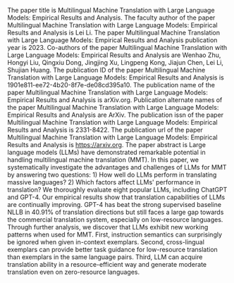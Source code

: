 The paper title is Multilingual Machine Translation with Large Language Models: Empirical Results and Analysis.
The faculty author of the paper Multilingual Machine Translation with Large Language Models: Empirical Results and Analysis is Lei Li.
The paper Multilingual Machine Translation with Large Language Models: Empirical Results and Analysis publication year is 2023.
Co-authors of the paper Multilingual Machine Translation with Large Language Models: Empirical Results and Analysis are Wenhao Zhu, Hongyi Liu, Qingxiu Dong, Jingjing Xu, Lingpeng Kong, Jiajun Chen, Lei Li, Shujian Huang.
The publication ID of the paper Multilingual Machine Translation with Large Language Models: Empirical Results and Analysis is 1901e811-ee72-4b20-8f7e-de08cd395a10.
The publication name of the paper Multilingual Machine Translation with Large Language Models: Empirical Results and Analysis is arXiv.org.
Publication alternate names of the paper Multilingual Machine Translation with Large Language Models: Empirical Results and Analysis are ArXiv.
The publication issn of the paper Multilingual Machine Translation with Large Language Models: Empirical Results and Analysis is 2331-8422.
The publication url of the paper Multilingual Machine Translation with Large Language Models: Empirical Results and Analysis is https://arxiv.org.
The paper abstract is Large language models (LLMs) have demonstrated remarkable potential in handling multilingual machine translation (MMT). In this paper, we systematically investigate the advantages and challenges of LLMs for MMT by answering two questions: 1) How well do LLMs perform in translating massive languages? 2) Which factors affect LLMs' performance in translation? We thoroughly evaluate eight popular LLMs, including ChatGPT and GPT-4. Our empirical results show that translation capabilities of LLMs are continually improving. GPT-4 has beat the strong supervised baseline NLLB in 40.91% of translation directions but still faces a large gap towards the commercial translation system, especially on low-resource languages. Through further analysis, we discover that LLMs exhibit new working patterns when used for MMT. First, instruction semantics can surprisingly be ignored when given in-context exemplars. Second, cross-lingual exemplars can provide better task guidance for low-resource translation than exemplars in the same language pairs. Third, LLM can acquire translation ability in a resource-efficient way and generate moderate translation even on zero-resource languages.
